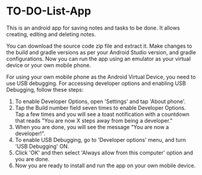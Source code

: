 # TO-DO-List-App
This is an android app for saving notes and tasks to be done. It allows creating, editing and deleting notes.

You can download the source code zip file and extract it. Make changes to the build and gradle versions as per your Android Studio version, and gradle configurations. Now you can run the app using an emulator as your virtual device or your own mobile phone.

For using your own mobile phone as the Android Virtual Device, you need to use USB debugging.
For accessing developer options and enabling USB Debugging, follow these steps:

1) To enable Developer Options, open 'Settings' and tap 'About phone'.
2) Tap the Build number field seven times to enable Developer Options. Tap a few times and you will see a toast notification with a countdown that reads "You      are now X steps away from being a developer."
3) When you are done, you will see the message "You are now a developer!".
4) To enable USB Debugging, go to 'Developer options' menu, and turn 'USB Debugging' ON.
5) Click 'OK' and then select 'Always allow from this computer' option and you are done.
6) Now you are ready to install and run the app on your own mobile device.
